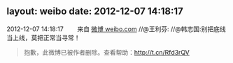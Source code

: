 layout: weibo
date: 2012-12-07 14:18:17
---
<meta name="referrer" content="no-referrer" />

2012-12-07 14:18:17  &nbsp;&nbsp;&nbsp;&nbsp;&nbsp;&nbsp; 来自 <a href="http://weibo.com/" rel="nofollow">微博 weibo.com</a>
//@王利芬: //@韩志国:别把底线当上线，莫把正常当寻常！
>  抱歉，此微博已被作者删除。查看帮助：http://t.cn/Rfd3rQV
